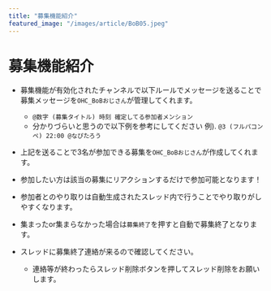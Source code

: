 ```yaml
---
title: "募集機能紹介"
featured_image: "/images/article/BoB05.jpeg"
---
```


# 募集機能紹介

- 募集機能が有効化されたチャンネルで以下ルールでメッセージを送ることで募集メッセージを`OHC_BoBおじさん`が管理してくれます。
    - `@数字 (募集タイトル) 時刻 確定してる参加者メンション`
    - 分かりづらいと思うので以下例を参考にしてください
    例). `@3 (フルパコンペ) 22:00 @なぴたろう`

- 上記を送ることで3名が参加できる募集を`OHC_BoBおじさん`が作成してくれます。
- 参加したい方は該当の募集にリアクションするだけで参加可能となります！
- 参加者とのやり取りは自動生成されたスレッド内で行うことでやり取りがしやすくなります。

- 集まったor集まらなかった場合は`募集終了`を押すと自動で募集終了となります。
- スレッドに募集終了連絡が来るので確認してください。
    - 連絡等が終わったらスレッド削除ボタンを押してスレッド削除をお願いします。
